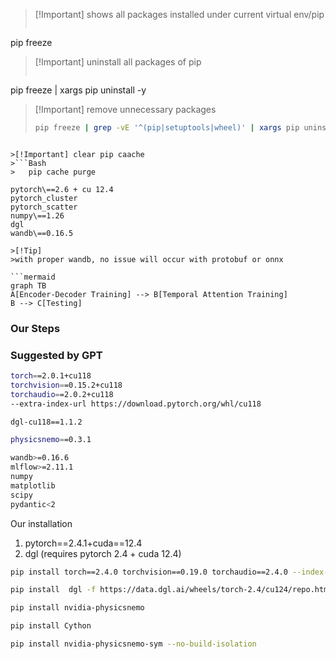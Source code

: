 >[!Important] shows all packages installed under current virtual env/pip
>```Bash
pip freeze

>[!Important] uninstall all packages of pip
>```Bash
pip freeze | xargs pip uninstall -y


>[!Important] remove unnecessary packages
>```bash
>pip freeze | grep -vE '^(pip|setuptools|wheel)' | xargs pip uninstall -y

```

>[!Important] clear pip caache
>```Bash
>	pip cache purge

pytorch\==2.6 + cu 12.4
pytorch_cluster
pytorch_scatter
numpy\==1.26
dgl
wandb\==0.16.5

>[!Tip]
>with proper wandb, no issue will occur with protobuf or onnx

```mermaid
graph TB
A[Encoder-Decoder Training] --> B[Temporal Attention Training]
B --> C[Testing]

```

### Our Steps

### Suggested by GPT
```bash
torch==2.0.1+cu118
torchvision==0.15.2+cu118
torchaudio==2.0.2+cu118
--extra-index-url https://download.pytorch.org/whl/cu118

dgl-cu118==1.1.2

physicsnemo==0.3.1

wandb>=0.16.6
mlflow>=2.11.1
numpy
matplotlib
scipy
pydantic<2 
```

Our installation
1. pytorch\==2.4.1+cuda\==12.4
2. dgl (requires pytorch 2.4 + cuda 12.4)

```bash
pip install torch==2.4.0 torchvision==0.19.0 torchaudio==2.4.0 --index-url https://download.pytorch.org/whl/cu124
```

```bash
pip install  dgl -f https://data.dgl.ai/wheels/torch-2.4/cu124/repo.html
```

```bash
pip install nvidia-physicsnemo
```

```zsh
pip install Cython
```

```zsh
pip install nvidia-physicsnemo-sym --no-build-isolation
```

